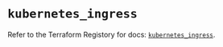 # `kubernetes_ingress`

Refer to the Terraform Registory for docs: [`kubernetes_ingress`](https://registry.terraform.io/providers/hashicorp/kubernetes/2.20.0/docs/resources/ingress).
